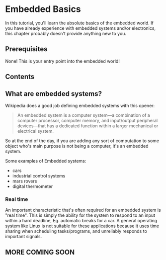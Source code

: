 # Embedded Basics

In this tutorial, you'll learn the absolute basics of the embedded world. If
you have already experience with embedded systems and/or electronics, this
chapter probably doesn't provide anything new to you.

## Prerequisites

None! This is your entry point into the embedded world!

## Contents

<!-- TOC -->

## What are embedded systems?

Wikipedia does a good job defining embedded systems with this opener:

> An embedded system is a computer system—a combination of a computer processor, computer memory, and input/output peripheral devices—that has a dedicated function within a larger mechanical or electrical system.

So at the end of the day, if you are adding any sort of computation to some object who's main purpose is not being a computer, it's an embedded system.

Some examples of Embedded systems:
- cars
- industrial control systems
- mars rovers
- digital thermometer

### Real time

An important characteristic that's often required for an embedded system is "real time".
This is simply the ability for the system to respond to an input within a hard deadline, Eg. automatic breaks for a car.
A general operating system like Linux is not suitable for these applications because it uses time sharing when scheduling tasks/programs, and unreliably responds to important signals.

## MORE COMING SOON